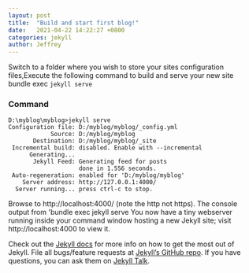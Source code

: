 ```yaml
---
layout: post
title:  "Build and start first blog!"
date:   2021-04-22 14:22:27 +0800
categories: jekyll
author: Jeffrey
---
```

Switch to a folder where you wish to store your sites configuration files,Execute the following command to build and serve your new site
bundle exec `jekyll serve`

### Command 

```command
D:\myblog\myblog>jekyll serve
Configuration file: D:/myblog/myblog/_config.yml
            Source: D:/myblog/myblog
       Destination: D:/myblog/myblog/_site
 Incremental build: disabled. Enable with --incremental
      Generating...
       Jekyll Feed: Generating feed for posts
                    done in 1.556 seconds.
 Auto-regeneration: enabled for 'D:/myblog/myblog'
    Server address: http://127.0.0.1:4000/
  Server running... press ctrl-c to stop.
  ```
  
Browse to http://localhost:4000/ (note the http not https).
The console output from 'bundle exec jekyll serve
You now have a tiny webserver running inside your command window hosting a new Jekyll site; visit http://localhost:4000 to view it.

Check out the [Jekyll docs][jekyll-docs] for more info on how to get the most out of Jekyll. File all bugs/feature requests at [Jekyll’s GitHub repo][jekyll-gh]. If you have questions, you can ask them on [Jekyll Talk][jekyll-talk].

[jekyll-docs]: https://jekyllrb.com/docs/home
[jekyll-gh]:   https://github.com/jekyll/jekyll
[jekyll-talk]: https://talk.jekyllrb.com/
